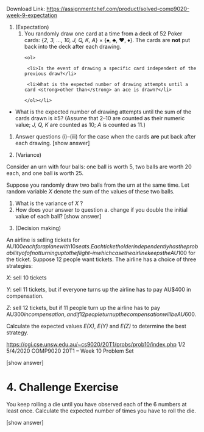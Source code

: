 Download Link: https://assignmentchef.com/product/solved-comp9020-week-9-expectation
<br>
<ol>

 <li>(Expectation)

  <ol>

   <li>You randomly draw one card at a time from a deck of 52 Poker cards: {<em>2, 3, …, 10, J, Q, K, A</em>} × {&#x2660;, &#x2663;, &#x2665;, &#x2666;}. The cards are <strong>not</strong> put back into the deck after each drawing.

    <ol>

     <li>Is the event of drawing a specific card independent of the previous draw?</li>

     <li>What is the expected number of drawing attempts until a card <strong>other than</strong> an ace is drawn?</li>

    </ol></li>

  </ol></li>

</ol>

<ul>

 <li>What is the expected number of drawing attempts until the sum of the cards drawn is ≥5? (Assume that 2–10 are counted as their numeric value; <em>J, Q, K</em> are counted as 10; <em>A</em> is counted as 11.)</li>

</ul>

<ol>

 <li>Answer questions (i)–(iii) for the case when the cards <strong>are</strong> put back after each drawing. [show answer]</li>

</ol>

<ol start="2">

 <li>(Variance)</li>

</ol>

Consider an urn with four balls: one ball is worth 5, two balls are worth 20 each, and one ball is worth 25.

Suppose you randomly draw two balls from the urn at the same time. Let random variable <em>X </em>denote the sum of the values of these two balls.

<ol>

 <li>What is the variance of <em>X</em> ?</li>

 <li>How does your answer to question a. change if you double the initial value of each ball? [show answer]</li>

</ol>

<ol start="3">

 <li>(Decision making)</li>

</ol>

An airline is selling tickets for AU$100 each for a plane with 10 seats. Each ticket holder independently has the probability of  of not turning up to the flight – in which case the airline keeps the AU$100 for the ticket. Suppose 12 people want tickets. The airline has a choice of three strategies:

<em>X</em>: sell 10 tickets

<em>Y</em>: sell 11 tickets, but if everyone turns up the airline has to pay AU$400 in compensation.

<em>Z</em>: sell 12 tickets, but if 11 people turn up the airline has to pay AU$300 in compensation, and if 12 people turn up the compensation will be AU$600.

Calculate the expected values <em>E(X)</em>, <em>E(Y)</em> and <em>E(Z)</em> to determine the best strategy.

https://cgi.cse.unsw.edu.au/~cs9020/20T1/probs/prob10/index.php       1/2 5/4/2020            COMP9020 20T1 – Week 10 Problem Set

[show answer]

<h1>4.  Challenge Exercise</h1>

You keep rolling a die until you have observed each of the 6 numbers at least once. Calculate the expected number of times you have to roll the die.

[show answer]
